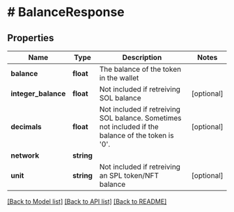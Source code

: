# # BalanceResponse

## Properties

Name | Type | Description | Notes
------------ | ------------- | ------------- | -------------
**balance** | **float** | The balance of the token in the wallet |
**integer_balance** | **float** | Not included if retreiving SOL balance | [optional]
**decimals** | **float** | Not included if retreiving SOL balance. Sometimes not included if the balance of the token is &#39;0&#39;. | [optional]
**network** | **string** |  |
**unit** | **string** | Not included if retreiving an SPL token/NFT balance | [optional]

[[Back to Model list]](../../README.md#models) [[Back to API list]](../../README.md#endpoints) [[Back to README]](../../README.md)
